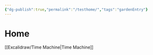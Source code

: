 ```yaml
---
{"dg-publish":true,"permalink":"/testhome/","tags":"gardenEntry"}
---
```


# Home

[[Excalidraw/Time Machine\|Time Machine]]
